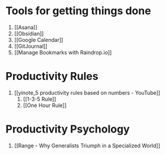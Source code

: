 # Tools for getting things done
1. [[Asana]]
2. [[Obsidian]]
3. [[Google Calendar]]
4. [[GitJournal]]
5. [[Manage Bookmarks with Raindrop.io]]

# Productivity Rules
1. [[yinote_5 productivity rules based on numbers - YouTube]]
	1. [[1-3-5 Rule]]
	2. [[One Hour Rule]]

# Productivity Psychology
1. [[Range - Why Generalists Triumph in a Specialized World]]